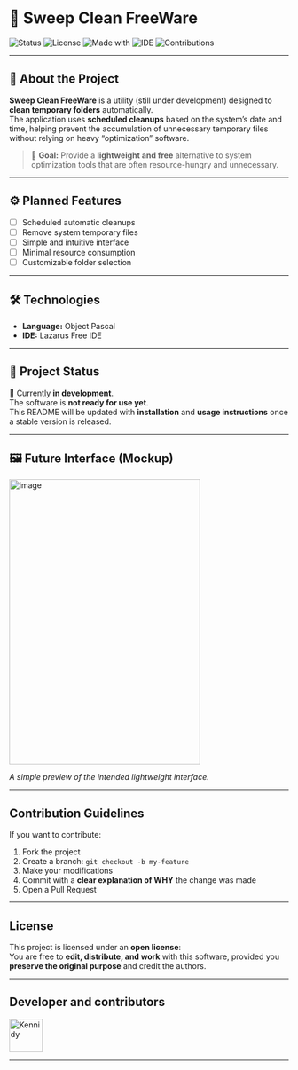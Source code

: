 # 🧹 Sweep Clean FreeWare

![Status](https://img.shields.io/badge/status-in%20development-yellow)
![License](https://img.shields.io/badge/license-Open-blue)
![Made with](https://img.shields.io/badge/Made%20with-ObjectPascal-brightgreen)
![IDE](https://img.shields.io/badge/IDE-Lazarus%20Free%20IDE-orange)
![Contributions](https://img.shields.io/badge/contributions-welcome-success)

---

## 📖 About the Project
**Sweep Clean FreeWare** is a utility (still under development) designed to **clean temporary folders** automatically.  
The application uses **scheduled cleanups** based on the system’s date and time, helping prevent the accumulation of unnecessary temporary files without relying on heavy “optimization” software.

> 🎯 **Goal:** Provide a **lightweight and free** alternative to system optimization tools that are often resource-hungry and unnecessary.

---

## ⚙️ Planned Features
- [ ] Scheduled automatic cleanups  
- [ ] Remove system temporary files  
- [ ] Simple and intuitive interface  
- [ ] Minimal resource consumption  
- [ ] Customizable folder selection  

---

## 🛠️ Technologies
- **Language:** Object Pascal  
- **IDE:** Lazarus Free IDE  

---

## 🚧 Project Status
🚀 Currently **in development**.  
The software is **not ready for use yet**.  
This README will be updated with **installation** and **usage instructions** once a stable version is released.  

---

## 🖼️ Future Interface (Mockup)
<img width="344" height="514" alt="image" src="https://github.com/user-attachments/assets/926f027a-a7e0-49d2-b655-12c805d3b391" />


*A simple preview of the intended lightweight interface.*  

---

## Contribution Guidelines
If you want to contribute:  
1. Fork the project  
2. Create a branch: `git checkout -b my-feature`  
3. Make your modifications  
4. Commit with a **clear explanation of WHY** the change was made  
5. Open a Pull Request  

---

## License
This project is licensed under an **open license**:  
You are free to **edit, distribute, and work** with this software, provided you **preserve the original purpose** and credit the authors.  

---

## Developer and contributors 
<a href="https://github.com/Kennidy-L-Guimaraes">
  <img src="https://avatars.githubusercontent.com/u/00000000?v=4" width="60px;" alt="Kennidy"/>
</a>  

---



